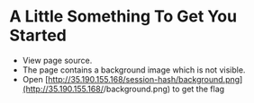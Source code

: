 # A Little Something To Get You Started
* View page source.
* The page contains a background image which is not visible.
* Open [http://35.190.155.168/session-hash/background.png](http://35.190.155.168/<instance-hash>/background.png) to get the flag